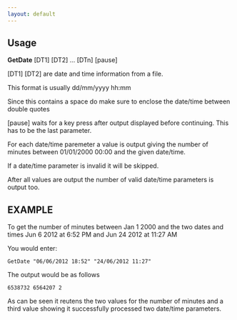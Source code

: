 ```yaml
---
layout: default
---
```


## Usage

**GetDate** [DT1] [DT2] ... [DTn] [pause]

[DT1] [DT2] are date and time information from a file.

This format is usually dd/mm/yyyy hh:mm

Since this contains a space do make sure to enclose the date/time between double quotes

[pause] waits for a key press after output displayed before continuing. This has to be the last parameter.

For each date/time paremeter a value is output giving the number of minutes between 01/01/2000 00:00 and the given date/time.

If a date/time parameter is invalid it will be skipped.

After all values are output the number of valid date/time parameters is output too.





## EXAMPLE

To get the number of minutes between Jan 1 2000 and the two dates and times Jun 6 2012 at 6:52 PM and Jun 24 2012 at 11:27 AM

You would enter:

`GetDate "06/06/2012 18:52" "24/06/2012 11:27"`

The output would be as follows

`6538732 6564207 2`

As can be seen it reutens the two values for the number of minutes and a third value showing it successfully processed two date/time parameters.
